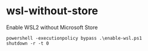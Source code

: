 # wsl-without-store

Enable WSL2 without Microsoft Store

```
powershell -executionpolicy bypass .\enable-wsl.ps1
shutdown -r -t 0
```
